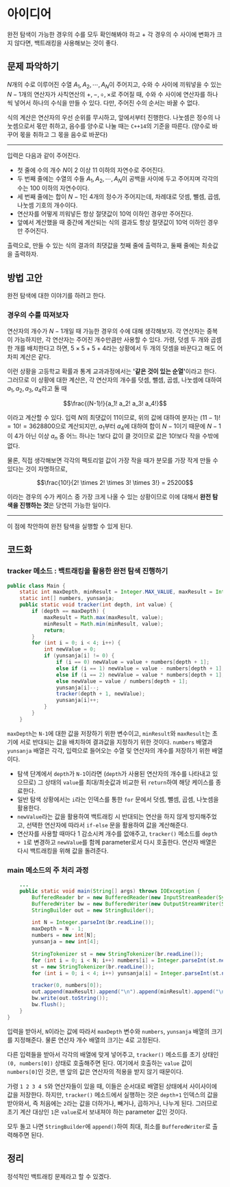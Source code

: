 # 아이디어
완전 탐색이 가능한 경우의 수를 모두 확인해봐야 하고 + 각 경우의 수 사이에 변화가 크지 않다면, 백트래킹을 사용해보는 것이 좋다.

## 문제 파악하기

$N$개의 수로 이루어진 수열 $A_1, A_2, \cdots, A_N$이 주어지고, 수와 수 사이에 끼워넣을 수 있는 $N-1$개의 연산자가 사칙연산의 $+, -, \div, \times$로 주어질 때, 수와 수 사이에 연산자를 하나씩 넣어서 하나의 수식을 만들 수 있다. 다만, 주어진 수의 순서는 바꿀 수 없다.

식의 계산은 연산자의 우선 순위를 무시하고, 앞에서부터 진행한다. 나눗셈은 정수의 나눗셈으로서 몫만 취하고, 음수를 양수로 나눌 때는 `C++14`의 기준을 따른다. (양수로 바꾸어 몫을 취하고 그 몫을 음수로 바꾼다)

---

입력은 다음과 같이 주어진다.
- 첫 줄에 수의 개수 $N$이 2 이상 11 이하의 자연수로 주어진다.
- 두 번째 줄에는 수열의 수들 $A_1, A_2, \cdots, A_N$이 공백을 사이에 두고 주어지며 각각의 수는 100 이하의 자연수이다.
- 세 번째 줄에는 합이 $N-1$인 4개의 정수가 주어지는데, 차례대로 덧셈, 뺄셈, 곱셈, 나눗셈 기호의 개수이다.
- 연산자를 어떻게 끼워넣든 항상 절댓값이 10억 이하인 경우만 주어진다.
- 앞예서 계산했을 때 중간에 계산되는 식의 결과도 항상 절댓값이 10억 이하인 경우만 주어진다.

출력으로, 만들 수 있는 식의 결과의 최댓값을 첫째 줄에 출력하고, 둘째 줄에는 최솟값을 출력하자.

## 방법 고안
완전 탐색에 대한 이야기를 하려고 한다.

### 경우의 수를 따져보자
연산자의 개수가 $N-1$개일 때 가능한 경우의 수에 대해 생각해보자. 각 연산자는 중복이 가능하지만, 각 연산자는 주어진 개수만큼만 사용할 수 있다. 가령, 덧셈 두 개와 곱셈 한 개를 배치한다고 하면, $5 \times 5 + 5 + 4$라는 상황에서 두 개의 덧셈을 바꾼다고 해도 어차피 계산은 같다.

이런 상황을 고등학교 확률과 통계 교과과정에서는 **'같은 것이 있는 순열'**&ZeroWidthSpace;이라고 한다. 그러므로 이 상황에 대한 계산은, 각 연산자의 개수를 덧셈, 뺄셈, 곱셈, 나눗셈에 대하여 $a_1, a_2, a_3, a_4$라고 둘 때

$$\frac{(N-1)!}{a_1! a_2! a_3! a_4!}$$

이라고 계산할 수 있다. 입력 $N$의 최댓값이 11이므로, 위의 값에 대하여 분자는 $(11-1)! = 10! = 3628800$으로 계산되지만, $a_1$부터 $a_4$에 대하여 합이 $N-1$이기 때문에 $N-1$이 $4$가 아닌 이상 $a_n$ 중 어느 하나는 1보다 값이 클 것이므로 값은 $10!$보다 작을 수밖에 없다.

물론, 직접 생각해보면 각각의 팩토리얼 값이 가장 작을 때가 분모를 가장 작게 만들 수 있다는 것이 자명하므로,

$$\frac{10!}{2! \times 2! \times 3! \times 3!} = 25200$$

이라는 경우의 수가 케이스 중 가장 크게 나올 수 있는 상황이므로 이에 대해서 **완전 탐색을 진행하는 것**&ZeroWidthSpace;은 당연히 가능한 일이다.

---

이 점에 착안하여 완전 탐색을 실행할 수 있게 된다.

## 코드화
### tracker 메소드 : 백트래킹을 활용한 완전 탐색 진행하기
```java
public class Main {
    static int maxDepth, minResult = Integer.MAX_VALUE, maxResult = Integer.MIN_VALUE;
    static int[] numbers, yunsanja;
    public static void tracker(int depth, int value) {
        if (depth == maxDepth) {
            maxResult = Math.max(maxResult, value);
            minResult = Math.min(minResult, value);
            return;
        }
        for (int i = 0; i < 4; i++) {
            int newValue = 0;
            if (yunsanja[i] != 0) {
                if (i == 0) newValue = value + numbers[depth + 1];
                else if (i == 1) newValue = value - numbers[depth + 1];
                else if (i == 2) newValue = value * numbers[depth + 1];
                else newValue = value / numbers[depth + 1];
                yunsanja[i]--;
                tracker(depth + 1, newValue);
                yunsanja[i]++;
            }
        }
    }
```

`maxDepth`는 `N-1`에 대한 값을 저장하기 위한 변수이고, `minResult`와 `maxResult`는 초기에 서로 반대되는 값을 배치하여 결과값을 지정하기 위한 것이다. `numbers` 배열과 `yunsanja` 배열은 각각, 입력으로 들어오는 수열 및 연산자의 개수를 저장하기 위한 배열이다.

- 탐색 단계에서 `depth`가 `N-1`이라면 (`depth`가 사용된 연산자의 개수를 나타내고 있으므로) 그 상태의 `value`를 최대/최솟값과 비교한 뒤 `return`하여 해당 케이스를 종료한다.
- 일반 탐색 상황에서는 `i`라는 인덱스를 통한 `for` 문에서 덧셈, 뺄셈, 곱셈, 나눗셈을 활용한다.
- `newValue`라는 값을 활용하여 백트래킹 시 반대되는 연산을 하지 않게 방지해주었고, 선택한 연산자에 따라서 `if-else` 문을 활용하여 값을 계산해준다.
- 연산자를 사용할 때마다 1 감소시켜 개수를 없애주고, `tracker()` 메소드를 `depth + 1`로 변경하고 `newValue`를 함께 parameter로서 다시 호출한다. 연산자 배열은 다시 백트래킹을 위해 값을 돌려준다.

### main 메소드의 주 처리 과정
```java
	...
    public static void main(String[] args) throws IOException {
        BufferedReader br = new BufferedReader(new InputStreamReader(System.in));
        BufferedWriter bw = new BufferedWriter(new OutputStreamWriter(System.out));
        StringBuilder out = new StringBuilder();

        int N = Integer.parseInt(br.readLine());
        maxDepth = N - 1;
        numbers = new int[N];
        yunsanja = new int[4];

        StringTokenizer st = new StringTokenizer(br.readLine());
        for (int i = 0; i < N; i++) numbers[i] = Integer.parseInt(st.nextToken());
        st = new StringTokenizer(br.readLine());
        for (int i = 0; i < 4; i++) yunsanja[i] = Integer.parseInt(st.nextToken());

        tracker(0, numbers[0]);
        out.append(maxResult).append("\n").append(minResult).append("\n");
        bw.write(out.toString());
        bw.flush();
    }
}
```

입력을 받아서, `N`이라는 값에 따라서 `maxDepth` 변수와 `numbers`, `yunsanja` 배열의 크기를 지정해준다. 물론 연산자 개수 배열의 크기는 4로 고정된다.

다른 입력들을 받아서 각각의 배열에 맞게 넣어주고, `tracker()` 메소드를 초기 상태인 `(0, numbers[0])` 상태로 호출해주면 된다. 여기에서 호출하는 `value` 값이 `numbers[0]`인 것은, 맨 앞의 값은 연산자의 적용을 받지 않기 때문이다.

가령 `1 2 3 4 5`와 연산자들이 있을 때, 이들은 순서대로 배열된 상태에서 사이사이에 값을 저장한다. 하지만, `tracker()` 메소드에서 실행하는 것은 `depth+1` 인덱스의 값을 받아와서, 즉 처음에는 `2`라는 값을 더하거나, 빼거나, 곱하거나, 나누게 된다. 그러므로 초기 계산 대상인 `1`은 `value`로서 보내져야 하는 parameter 값인 것이다.

모두 돌고 나면 `StringBuilder`에 `append()`하여 최대, 최소를 `BufferedWriter`로 출력해주면 된다.

## 정리
정석적인 백트래킹 문제라고 할 수 있겠다.
